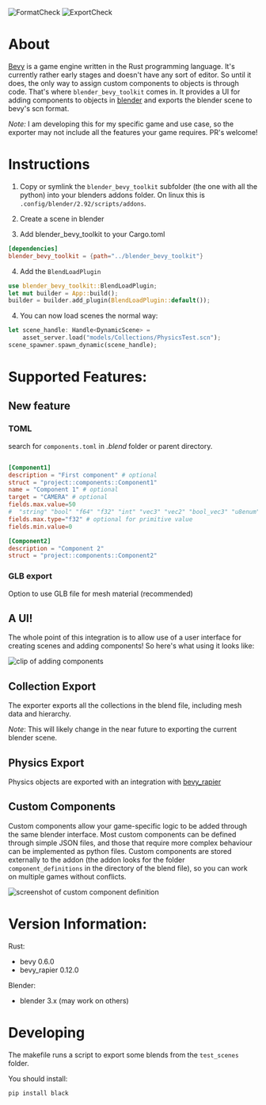 ![FormatCheck](https://github.com/sdfgeoff/blender_bevy_toolkit/actions/workflows/format-check.yml/badge.svg)
![ExportCheck](https://github.com/sdfgeoff/blender_bevy_toolkit/actions/workflows/blender-export-check.yml/badge.svg)

# About

[Bevy](https://bevyengine.org/) is a game engine written in the Rust
programming language. It's currently rather early stages and doesn't
have any sort of editor. So until it does, the only way to assign
custom components to objects is through code. That's where
`blender_bevy_toolkit` comes in. It provides a UI for adding components
to objects in [blender](https://www.blender.org/) and exports
the blender scene to bevy's scn format.

_Note:_ I am developing this for my specific game and use case, so the
exporter may not include all the features your game requires. PR's
welcome!

# Instructions

1. Copy or symlink the `blender_bevy_toolkit` subfolder (the one with all
   the python) into your blenders addons folder. On linux this is
   `.config/blender/2.92/scripts/addons`.

2. Create a scene in blender

3. Add blender_bevy_toolkit to your Cargo.toml

```toml
[dependencies]
blender_bevy_toolkit = {path="../blender_bevy_toolkit"}
```

4. Add the `BlendLoadPlugin`

```rust
use blender_bevy_toolkit::BlendLoadPlugin;
let mut builder = App::build();
builder = builder.add_plugin(BlendLoadPlugin::default());
```

4. You can now load scenes the normal way:

```rust
let scene_handle: Handle<DynamicScene> =
    asset_server.load("models/Collections/PhysicsTest.scn");
scene_spawner.spawn_dynamic(scene_handle);
```

# Supported Features:

## New feature

### TOML

search for `components.toml` in _.blend_ folder or parent directory.

```toml

[Component1]
description = "First component" # optional
struct = "project::components::Component1"
name = "Component 1" # optional
target = "CAMERA" # optional
fields.max.value=50
#  "string" "bool" "f64" "f32" "int" "vec3" "vec2" "bool_vec3" "u8enum"
fields.max.type="f32" # optional for primitive value
fields.min.value=0

[Component2]
description = "Component 2"
struct = "project::components::Component2"
```

### GLB export

Option to use GLB file for mesh material (recommended)

## A UI!

The whole point of this integration is to allow use of a user interface
for creating scenes and adding components! So here's what using it
looks like:

![clip of adding components](docs/adding_components.gif)

## Collection Export

The exporter exports all the collections in the blend file, including
mesh data and hierarchy.

_Note_: This will likely change in the near future to exporting the
current blender scene.

## Physics Export

Physics objects are exported with an integration with
[bevy_rapier](https://github.com/dimforge/bevy_rapier)

## Custom Components

Custom components allow your game-specific logic to be added through
the same blender interface. Most custom components can be defined
through simple JSON files, and those that require more complex
behaviour can be implemented as python files. Custom components are
stored externally to the addon (the addon looks for the folder
`component_definitions` in the directory of the blend file), so you can
work on multiple games without conflicts.

![screenshot of custom component definition](docs/json_custom_components.jpg)

# Version Information:

Rust:

- bevy 0.6.0
- bevy_rapier 0.12.0

Blender:

- blender 3.x (may work on others)

# Developing

The makefile runs a script to export some blends from the `test_scenes`
folder.

You should install:

```
pip install black

```
